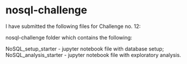 # nosql-challenge

I have submitted the following files for Challenge no. 12:

nosql-challenge folder which contains the following:

NoSQL_setup_starter - jupyter notebook file with database setup;
NoSQL_analysis_starter - jupyter notebook file with exploratory analysis.

